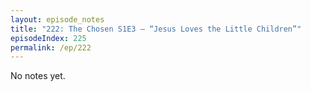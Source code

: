 ```yaml
---
layout: episode_notes
title: "222: The Chosen S1E3 — “Jesus Loves the Little Children”"
episodeIndex: 225
permalink: /ep/222
---
```

No notes yet.
